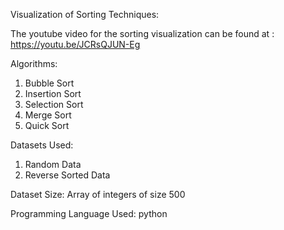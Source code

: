 Visualization of Sorting Techniques:

The youtube video for the sorting visualization can be found at :
https://youtu.be/JCRsQJUN-Eg

Algorithms:
  1. Bubble Sort
  2. Insertion Sort
  3. Selection Sort
  4. Merge Sort
  5. Quick Sort
  
Datasets Used:
  1. Random Data
  2. Reverse Sorted Data
  
Dataset Size: Array of integers of size 500

Programming Language Used: python
